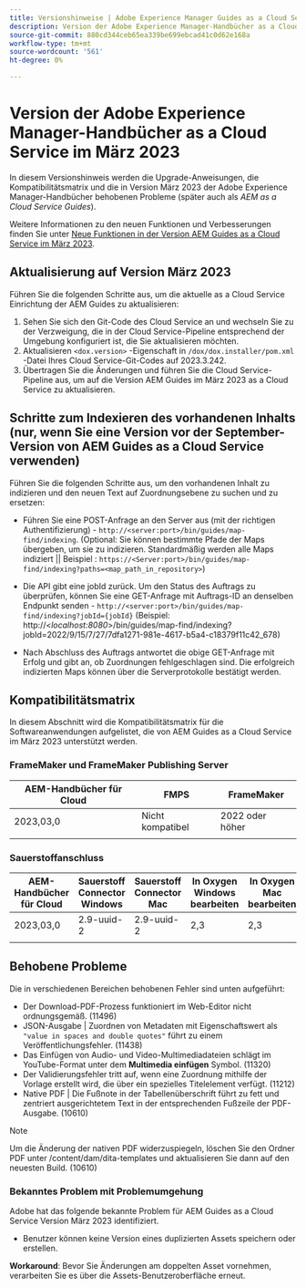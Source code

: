 ```yaml
---
title: Versionshinweise | Adobe Experience Manager Guides as a Cloud Service, Version März 2023
description: Version der Adobe Experience Manager-Handbücher as a Cloud Service im März
source-git-commit: 880cd344ceb65ea339be699ebcad41c0d62e168a
workflow-type: tm+mt
source-wordcount: '561'
ht-degree: 0%

---
```


# Version der Adobe Experience Manager-Handbücher as a Cloud Service im März 2023

In diesem Versionshinweis werden die Upgrade-Anweisungen, die Kompatibilitätsmatrix und die in Version März 2023 der Adobe Experience Manager-Handbücher behobenen Probleme (später auch als *AEM as a Cloud Service Guides*).

Weitere Informationen zu den neuen Funktionen und Verbesserungen finden Sie unter [Neue Funktionen in der Version AEM Guides as a Cloud Service im März 2023](whats-new-2023.3.0.md).

## Aktualisierung auf Version März 2023

Führen Sie die folgenden Schritte aus, um die aktuelle as a Cloud Service Einrichtung der AEM Guides zu aktualisieren:
1. Sehen Sie sich den Git-Code des Cloud Service an und wechseln Sie zu der Verzweigung, die in der Cloud Service-Pipeline entsprechend der Umgebung konfiguriert ist, die Sie aktualisieren möchten.
2. Aktualisieren `<dox.version>` -Eigenschaft in `/dox/dox.installer/pom.xml` -Datei Ihres Cloud Service-Git-Codes auf 2023.3.242.
3. Übertragen Sie die Änderungen und führen Sie die Cloud Service-Pipeline aus, um auf die Version AEM Guides im März 2023 as a Cloud Service zu aktualisieren.

## Schritte zum Indexieren des vorhandenen Inhalts (nur, wenn Sie eine Version vor der September-Version von AEM Guides as a Cloud Service verwenden)

Führen Sie die folgenden Schritte aus, um den vorhandenen Inhalt zu indizieren und den neuen Text auf Zuordnungsebene zu suchen und zu ersetzen:

* Führen Sie eine POST-Anfrage an den Server aus (mit der richtigen Authentifizierung) - `http://<server:port>/bin/guides/map-find/indexing`.
(Optional: Sie können bestimmte Pfade der Maps übergeben, um sie zu indizieren. Standardmäßig werden alle Maps indiziert || Beispiel : `https://<Server:port>/bin/guides/map-find/indexing?paths=<map_path_in_repository>`)

* Die API gibt eine jobId zurück. Um den Status des Auftrags zu überprüfen, können Sie eine GET-Anfrage mit Auftrags-ID an denselben Endpunkt senden - `http://<server:port>/bin/guides/map-find/indexing?jobId={jobId}`
(Beispiel: http://&lt;_localhost:8080_>/bin/guides/map-find/indexing?jobId=2022/9/15/7/27/7dfa1271-981e-4617-b5a4-c18379f11c42_678)

* Nach Abschluss des Auftrags antwortet die obige GET-Anfrage mit Erfolg und gibt an, ob Zuordnungen fehlgeschlagen sind. Die erfolgreich indizierten Maps können über die Serverprotokolle bestätigt werden.

## Kompatibilitätsmatrix

In diesem Abschnitt wird die Kompatibilitätsmatrix für die Softwareanwendungen aufgelistet, die von AEM Guides as a Cloud Service im März 2023 unterstützt werden.

### FrameMaker und FrameMaker Publishing Server

| AEM-Handbücher für Cloud | FMPS | FrameMaker |
| --- | --- | --- |
| 2023,03,0 | Nicht kompatibel | 2022 oder höher |
| | | |


### Sauerstoffanschluss

| AEM-Handbücher für Cloud | Sauerstoff Connector Windows | Sauerstoff Connector Mac | In Oxygen Windows bearbeiten | In Oxygen Mac bearbeiten |
| --- | --- | --- | --- | --- |
| 2023,03,0 | 2.9-uuid-2 | 2.9-uuid-2 | 2,3 | 2,3 |
|  |  |  |  |

## Behobene Probleme

Die in verschiedenen Bereichen behobenen Fehler sind unten aufgeführt:

* Der Download-PDF-Prozess funktioniert im Web-Editor nicht ordnungsgemäß. (11496)
* JSON-Ausgabe | Zuordnen von Metadaten mit Eigenschaftswert als `"value in spaces and double quotes"` führt zu einem Veröffentlichungsfehler. (11438)
* Das Einfügen von Audio- und Video-Multimediadateien schlägt im YouTube-Format unter dem **Multimedia einfügen** Symbol. (11320)
* Der Validierungsfehler tritt auf, wenn eine Zuordnung mithilfe der Vorlage erstellt wird, die über ein spezielles Titelelement verfügt. (11212)
* Native PDF | Die Fußnote in der Tabellenüberschrift führt zu fett und zentriert ausgerichtetem Text in der entsprechenden Fußzeile der PDF-Ausgabe. (10610)
>[!NOTE]
>
>Um die Änderung der nativen PDF widerzuspiegeln, löschen Sie den Ordner PDF unter /content/dam/dita-templates und aktualisieren Sie dann auf den neuesten Build. (10610)

### Bekanntes Problem mit Problemumgehung

Adobe hat das folgende bekannte Problem für AEM Guides as a Cloud Service Version März 2023 identifiziert.

* Benutzer können keine Version eines duplizierten Assets speichern oder erstellen.

**Workaround**: Bevor Sie Änderungen am doppelten Asset vornehmen, verarbeiten Sie es über die Assets-Benutzeroberfläche erneut.
